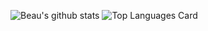 ![Beau's github stats](https://github-readme-stats.vercel.app/api?username=beauwilliams&show_icons=true&theme=gruvbox)
![Top Languages Card](https://github-readme-stats.vercel.app/api/top-langs/?username=beauwilliams&layout=compact&theme=gruvbox)

<!--
**beauwilliams/beauwilliams** is a ✨ _special_ ✨ repository because its `README.md` (this file) appears on your GitHub profile.

Here are some ideas to get you started:

- 🔭 I’m currently working on ...
- 🌱 I’m currently learning ...
- 👯 I’m looking to collaborate on ...
- 🤔 I’m looking for help with ...
- 💬 Ask me about ...
- 📫 How to reach me: ...
- 😄 Pronouns: ...
- ⚡ Fun fact: ...
-->
